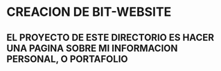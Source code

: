 # CREACION DE BIT-WEBSITE
## EL PROYECTO DE ESTE DIRECTORIO ES HACER UNA PAGINA SOBRE MI INFORMACION PERSONAL, O PORTAFOLIO
